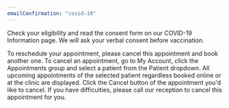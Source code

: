 ```yaml
---
emailConfirmation: "covid-19"
---
```


Check your eligibility and read the consent form on our COVID-19 Information page. We will ask your verbal consent before vaccination.

To reschedule your appointment, please cancel this appointment and book another one. To cancel an appointment, go to My Account, click the Appointments group and select a patient from the Patient dropdown. All upcoming appointments of the selected patient regardless booked online or at the clinic are displayed. Click the Cancel button of the appointment you'd like to cancel. If you have difficulties, please call our reception to cancel this appointment for you.